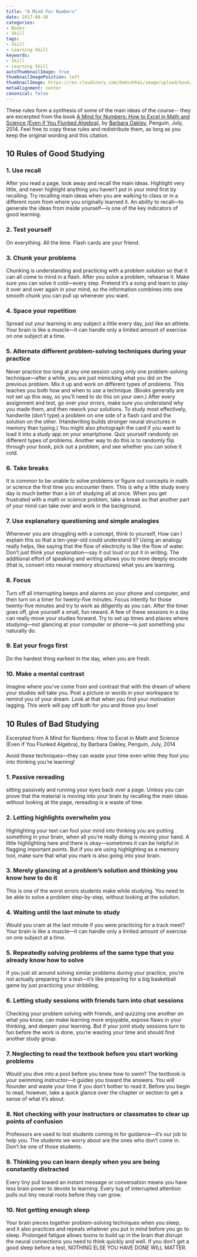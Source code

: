 ```yaml
---
title: "A Mind For Numbers"
date: 2017-08-30
categories:
- Books
- Skill
tags:
- Skill
- Learning Skill
keywords:
- Skill
- Learning Skill
autoThumbnailImage: true
thumbnailImagePosition: left
thumbnailImage: https://res.cloudinary.com/dominhhai/image/upload/book/a-mind-for-numbers.jpg
metaAlignment: center
canonical: false
---
```

These rules form a synthesis of some of the main ideas of the course--
they are excerpted from the book <a href="https://mathblog.com/book-review-a-mind-for-numbers/" target="_blank" rel="noopener noreferrer">A Mind for Numbers: How to Excel in Math and Science (Even if You Flunked Algebra)</a>,
by <a href="https://en.wikipedia.org/wiki/Barbara_Oakley" target="_blank" rel="noopener noreferrer">Barbara Oakley</a>, Penguin, July, 2014.
Feel free to copy these rules and redistribute them, as long as you keep the original wording and this citation.

## 10 Rules of Good Studying

### 1. Use recall
After you read a page, look away and recall the main ideas.
Highlight very little, and never highlight anything you haven’t put in your mind first by recalling.
Try recalling main ideas when you are walking to class or in a different room from where you originally learned it.
An ability to recall—to generate the ideas from inside yourself—is one of the key indicators of good learning.

### 2. Test yourself
On everything. All the time. Flash cards are your friend.

### 3. Chunk your problems
Chunking is understanding and practicing with a problem solution so that it can all come to mind in a flash.
After you solve a problem, rehearse it. Make sure you can solve it cold—every step.
Pretend it’s a song and learn to play it over and over again in your mind,
so the information combines into one smooth chunk you can pull up whenever you want.

### 4. Space your repetition
Spread out your learning in any subject a little every day, just like an athlete.
Your brain is like a muscle—it can handle only a limited amount of exercise on one subject at a time.

### 5. Alternate different problem-solving techniques during your practice
Never practice too long at any one session using only one problem-solving technique—after a while,
you are just mimicking what you did on the previous problem.
Mix it up and work on different types of problems.
This teaches you both how and when to use a technique.
(Books generally are not set up this way, so you’ll need to do this on your own.)
After every assignment and test, go over your errors, make sure you understand why you made them,
and then rework your solutions. To study most effectively,
handwrite (don’t type) a problem on one side of a flash card and the solution on the other.
(Handwriting builds stronger neural structures in memory than typing.)
You might also photograph the card if you want to load it into a study app on your smartphone.
Quiz yourself randomly on different types of problems.
Another way to do this is to randomly flip through your book, pick out a problem, and see whether you can solve it cold.

### 6. Take breaks
It is common to be unable to solve problems or figure out concepts in math or science the first time you encounter them.
This is why a little study every day is much better than a lot of studying all at once.
When you get frustrated with a math or science problem,
take a break so that another part of your mind can take over and work in the background.

### 7. Use explanatory questioning and simple analogies
Whenever you are struggling with a concept, think to yourself,
How can I explain this so that a ten-year-old could understand it?
Using an analogy really helps, like saying that the flow of electricity is like the flow of water.
Don’t just think your explanation—say it out loud or put it in writing.
The additional effort of speaking and writing allows you to more deeply encode
(that is, convert into neural memory structures) what you are learning.

### 8. Focus
Turn off all interrupting beeps and alarms on your phone and computer,
and then turn on a timer for twenty-five minutes.
Focus intently for those twenty-five minutes and try to work as diligently as you can.
After the timer goes off, give yourself a small, fun reward.
A few of these sessions in a day can really move your studies forward.
Try to set up times and places where studying—not glancing at your computer or phone—is just something you naturally do.

### 9. Eat your frogs first
Do the hardest thing earliest in the day, when you are fresh.

### 10. Make a mental contrast
Imagine where you’ve come from and contrast that with the dream of where your studies will take you.
Post a picture or words in your workspace to remind you of your dream.
Look at that when you find your motivation lagging.
This work will pay off both for you and those you love!

## 10 Rules of Bad Studying

Excerpted from A Mind for Numbers: How to Excel in Math and Science (Even if You Flunked Algebra),
by Barbara Oakley, Penguin, July, 2014

Avoid these techniques—they can waste your time even while they fool you into thinking you’re learning!

### 1. Passive rereading
sitting passively and running your eyes back over a page.
Unless you can prove that the material is moving into your brain by recalling the main ideas without looking at the page, rereading is a waste of time.

### 2. Letting highlights overwhelm you
Highlighting your text can fool your mind into thinking you are putting something in your brain,
when all you’re really doing is moving your hand.
A little highlighting here and there is okay—sometimes it can be helpful in flagging important points.
But if you are using highlighting as a memory tool, make sure that what you mark is also going into your brain.

### 3. Merely glancing at a problem’s solution and thinking you know how to do it
This is one of the worst errors students make while studying.
You need to be able to solve a problem step-by-step, without looking at the solution.

### 4. Waiting until the last minute to study
Would you cram at the last minute if you were practicing for a track meet?
Your brain is like a muscle—it can handle only a limited amount of exercise on one subject at a time.

### 5. Repeatedly solving problems of the same type that you already know how to solve
If you just sit around solving similar problems during your practice,
you’re not actually preparing for a test—it’s like preparing for a big basketball game by just practicing your dribbling.

### 6. Letting study sessions with friends turn into chat sessions
Checking your problem solving with friends, and quizzing one another on what you know,
can make learning more enjoyable, expose flaws in your thinking, and deepen your learning.
But if your joint study sessions turn to fun before the work is done,
you’re wasting your time and should find another study group.

### 7. Neglecting to read the textbook before you start working problems
Would you dive into a pool before you knew how to swim?
The textbook is your swimming instructor—it guides you toward the answers.
You will flounder and waste your time if you don’t bother to read it.
Before you begin to read, however, take a quick glance over the chapter or section to get a sense of what it’s about.

### 8. Not checking with your instructors or classmates to clear up points of confusion
Professors are used to lost students coming in for guidance—it’s our job to help you.
The students we worry about are the ones who don’t come in. Don’t be one of those students.

### 9. Thinking you can learn deeply when you are being constantly distracted
Every tiny pull toward an instant message or conversation means you have less brain power to devote to learning.
Every tug of interrupted attention pulls out tiny neural roots before they can grow.

### 10. Not getting enough sleep
Your brain pieces together problem-solving techniques when you sleep,
and it also practices and repeats whatever you put in mind before you go to sleep.
Prolonged fatigue allows toxins to build up in the brain that disrupt the neural connections you need to think quickly and well.
If you don’t get a good sleep before a test, NOTHING ELSE YOU HAVE DONE WILL MATTER.
